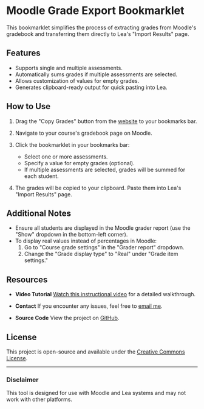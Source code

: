 # Moodle Grade Export Bookmarklet

This bookmarklet simplifies the process of extracting grades from Moodle's gradebook and transferring them directly to Lea's "Import Results" page.

## Features

-   Supports single and multiple assessments.
-   Automatically sums grades if multiple assessments are selected.
-   Allows customization of values for empty grades.
-   Generates clipboard-ready output for quick pasting into Lea.

## How to Use

1. Drag the "Copy Grades" button from the [website](https://vikramsinghmtl.github.io/moodlea/) to your bookmarks bar.

2. Navigate to your course's gradebook page on Moodle.

3. Click the bookmarklet in your bookmarks bar:

    - Select one or more assessments.
    - Specify a value for empty grades (optional).
    - If multiple assessments are selected, grades will be summed for each student.

4. The grades will be copied to your clipboard. Paste them into Lea's "Import Results" page.

## Additional Notes

-   Ensure all students are displayed in the Moodle grader report (use the "Show" dropdown in the bottom-left corner).
-   To display real values instead of percentages in Moodle:
    1. Go to "Course grade settings" in the "Grader report" dropdown.
    2. Change the "Grade display type" to "Real" under "Grade item settings."

## Resources

-   **Video Tutorial**
    [Watch this instructional video](https://www.youtube.com/embed/Uah-58YN8gY) for a detailed walkthrough.

-   **Contact**
    If you encounter any issues, feel free to [email me](mailto:vikram.singh@johnabbott.qc.ca).

-   **Source Code**
    View the project on [GitHub](https://github.com/VikramSinghMTL/moodlea).

## License

This project is open-source and available under the [Creative Commons License](LICENSE).

---

### Disclaimer

This tool is designed for use with Moodle and Lea systems and may not work with other platforms.
